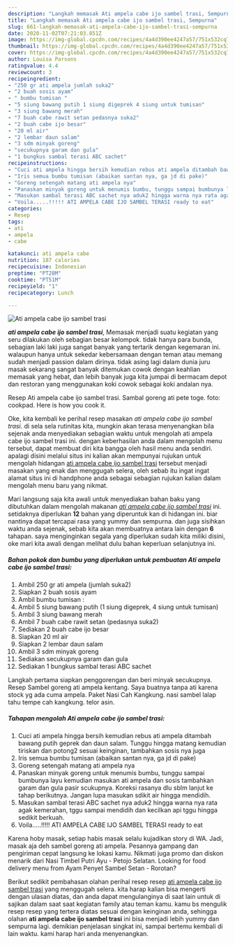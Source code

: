 ```yaml
---
description: "Langkah memasak Ati ampela cabe ijo sambel trasi, Sempurna"
title: "Langkah memasak Ati ampela cabe ijo sambel trasi, Sempurna"
slug: 661-langkah-memasak-ati-ampela-cabe-ijo-sambel-trasi-sempurna
date: 2020-11-02T07:21:03.851Z
image: https://img-global.cpcdn.com/recipes/4a4d390ee4247a57/751x532cq70/ati-ampela-cabe-ijo-sambel-trasi-foto-resep-utama.jpg
thumbnail: https://img-global.cpcdn.com/recipes/4a4d390ee4247a57/751x532cq70/ati-ampela-cabe-ijo-sambel-trasi-foto-resep-utama.jpg
cover: https://img-global.cpcdn.com/recipes/4a4d390ee4247a57/751x532cq70/ati-ampela-cabe-ijo-sambel-trasi-foto-resep-utama.jpg
author: Louisa Parsons
ratingvalue: 4.4
reviewcount: 3
recipeingredient:
- "250 gr ati ampela jumlah suka2"
- "2 buah sosis ayam"
- " bumbu tumisan "
- "5 siung bawang putih 1 siung digeprek 4 siung untuk tumisan"
- "3 siung bawang merah"
- "7 buah cabe rawit setan pedasnya suka2"
- "2 buah cabe ijo besar"
- "20 ml air"
- "2 lembar daun salam"
- "3 sdm minyak goreng"
- "secukupnya garam dan gula"
- "1 bungkus sambal terasi ABC sachet"
recipeinstructions:
- "Cuci ati ampela hingga bersih kemudian rebus ati ampela ditambah bawang putih geprek dan daun salam. Tunggu hingga matang kemudian tiriskan dan potong2 sesuai keinginan, tambahkan sosis nya juga"
- "Iris semua bumbu tumisan (abaikan santan nya, ga jd di pake)"
- "Goreng setengah matang ati ampela nya"
- "Panaskan minyak goreng untuk menumis bumbu, tunggu sampai bumbunya layu kemudian masukan ati ampela dan sosis tambahkan garam dan gula pasir scukupnya. Koreksi rasanya dlu sblm lanjut ke tahap berikutnya. Jangan lupa masukan sdikit air hingga mendidih."
- "Masukan sambal terasi ABC sachet nya aduk2 hingga warna nya rata agak kemerahan, tggu sampai mendidih dan kecilkan api tggu hingga sedikit berkuah."
- "Voila.....!!!!! ATI AMPELA CABE IJO SAMBEL TERASI ready to eat"
categories:
- Resep
tags:
- ati
- ampela
- cabe

katakunci: ati ampela cabe 
nutrition: 187 calories
recipecuisine: Indonesian
preptime: "PT28M"
cooktime: "PT51M"
recipeyield: "1"
recipecategory: Lunch

---
```



![Ati ampela cabe ijo sambel trasi](https://img-global.cpcdn.com/recipes/4a4d390ee4247a57/751x532cq70/ati-ampela-cabe-ijo-sambel-trasi-foto-resep-utama.jpg)

<b><i>ati ampela cabe ijo sambel trasi</i></b>, Memasak menjadi suatu kegiatan yang seru dilakukan oleh sebagian besar kelompok. tidak hanya para bunda, sebagian laki laki juga sangat banyak yang tertarik dengan kegemaran ini. walaupun hanya untuk sekedar kebersamaan dengan teman atau memang sudah menjadi passion dalam dirinya. tidak asing lagi dalam dunia juru masak sekarang sangat banyak ditemukan cowok dengan keahlian memasak yang hebat, dan lebih banyak juga kita jumpai di bermacam depot dan restoran yang menggunakan koki cowok sebagai koki andalan nya.

Resep Ati ampela cabe ijo sambel trasi. Sambal goreng ati pete toge. foto: cookpad. Here is how you cook it.

Oke, kita kembali ke perihal resep masakan <i>ati ampela cabe ijo sambel trasi</i>. di sela sela rutinitas kita, mungkin akan terasa menyenangkan bila sejenak anda menyediakan sebagian waktu untuk mengolah ati ampela cabe ijo sambel trasi ini. dengan keberhasilan anda dalam mengolah menu tersebut, dapat membuat diri kita bangga oleh hasil menu anda sendiri. apalagi disini melalui situs ini kalian akan mempunyai rujukan untuk mengolah hidangan <u>ati ampela cabe ijo sambel trasi</u> tersebut menjadi masakan yang enak dan menggugah selera, oleh sebab itu ingat ingat alamat situs ini di handphone anda sebagai sebagian rujukan kalian dalam mengolah menu baru yang nikmat.


Mari langsung saja kita awali untuk menyediakan bahan baku yang dibutuhkan dalam mengolah makanan <u><i>ati ampela cabe ijo sambel trasi</i></u> ini. setidaknya diperlukan <b>12</b> bahan yang diperuntuk kan di hidangan ini. biar nantinya dapat tercapai rasa yang yummy dan sempurna. dan juga sisihkan waktu anda sejenak, sebab kita akan membuatnya antara lain dengan <b>6</b> tahapan. saya menginginkan segala yang diperlukan sudah kita miliki disini, oke mari kita awali dengan melihat dulu bahan keperluan selanjutnya ini.

<!--inarticleads1-->

##### Bahan pokok dan bumbu yang diperlukan untuk pembuatan Ati ampela cabe ijo sambel trasi:

1. Ambil 250 gr ati ampela (jumlah suka2)
1. Siapkan 2 buah sosis ayam
1. Ambil  bumbu tumisan :
1. Ambil 5 siung bawang putih (1 siung digeprek, 4 siung untuk tumisan)
1. Ambil 3 siung bawang merah
1. Ambil 7 buah cabe rawit setan (pedasnya suka2)
1. Sediakan 2 buah cabe ijo besar
1. Siapkan 20 ml air
1. Siapkan 2 lembar daun salam
1. Ambil 3 sdm minyak goreng
1. Sediakan secukupnya garam dan gula
1. Sediakan 1 bungkus sambal terasi ABC sachet


Langkah pertama siapkan penggorengan dan beri minyak secukupnya. Resep Sambel goreng ati ampela kentang. Saya buatnya tanpa ati karena stock yg ada cuma ampela. Paket Nasi Cah Kangkung. nasi sambel lalap tahu tempe cah kangkung. telor asin. 

<!--inarticleads2-->

##### Tahapan mengolah Ati ampela cabe ijo sambel trasi:

1. Cuci ati ampela hingga bersih kemudian rebus ati ampela ditambah bawang putih geprek dan daun salam. Tunggu hingga matang kemudian tiriskan dan potong2 sesuai keinginan, tambahkan sosis nya juga
1. Iris semua bumbu tumisan (abaikan santan nya, ga jd di pake)
1. Goreng setengah matang ati ampela nya
1. Panaskan minyak goreng untuk menumis bumbu, tunggu sampai bumbunya layu kemudian masukan ati ampela dan sosis tambahkan garam dan gula pasir scukupnya. Koreksi rasanya dlu sblm lanjut ke tahap berikutnya. Jangan lupa masukan sdikit air hingga mendidih.
1. Masukan sambal terasi ABC sachet nya aduk2 hingga warna nya rata agak kemerahan, tggu sampai mendidih dan kecilkan api tggu hingga sedikit berkuah.
1. Voila.....!!!!! ATI AMPELA CABE IJO SAMBEL TERASI ready to eat


Karena hoby masak, setiap habis masak selalu kujadikan story di WA. Jadi, masak aja deh sambel goreng ati ampela. Pesannya gampang dan pengiriman cepat langsung ke lokasi kamu. Nikmati juga promo dan diskon menarik dari Nasi Timbel Putri Ayu - Petojo Selatan. Looking for food delivery menu from Ayam Penyet Sambel Setan - Rorotan? 

Berikut sedikit pembahasan olahan perihal resep resep <u>ati ampela cabe ijo sambel trasi</u> yang menggugah selera. kita harap kalian bisa mengerti dengan ulasan diatas, dan anda dapat mengulanginya di saat lain untuk di sajikan dalam saat saat kegiatan family atau teman kamu. kamu bs mengulik resep resep yang tertera diatas sesuai dengan keinginan anda, sehingga olahan <b>ati ampela cabe ijo sambel trasi</b> ini bisa menjadi lebih yummy dan sempurna lagi. demikian penjelasan singkat ini, sampai bertemu kembali di lain waktu. kami harap hari anda menyenangkan.
